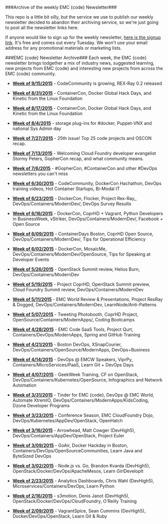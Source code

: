 ###Archive of the weekly EMC {code} Newsletter###

This repo is a little bit silly, but the service we use to publish our weekly newsletter decided to abandon their archiving service, so we're just going to post all the newsletter links here. 

If anyone would like to sign up for the weekly newsletter, [here is the signup link](http://bit.ly/emccodesignup). It's free and comes out every Tuesday. We won't use your email address for any promotional materials or marketing lists.

###EMC {code} Newsletter Archive###
Each week, the EMC {code} newsletter brings todgether a mix of industry news, suggested learning, new projects from 
EMC {code} and interesting new projects from across the EMC {code} community.


* **[Week of 9/15/2015](http://campaign.r20.constantcontact.com/render?ca=f223b78d-4327-46e6-b83c-7d19694414fc&c=7a754c60-b15d-11e4-98f3-d4ae528e486a&ch=7a7bb500-b15d-11e4-98f3-d4ae528e486a)** - CodeCommunity is growing, REX-Ray 0.2 released

* **[Week of 8/31/2015](http://bit.ly/code31aug2015)** - ContainerCon, Docker Global Hack Days, and Kinetic from the Linux Foundation

* **[Week of 8/17/2015](http://bit.ly/code18aug2015)** - ContainerCon, Docker Global Hack Days, and Kinetic from the Linux Foundation

* **[Week of 8/4/2015](http://bit.ly/code4august2015)** - storage plug-ins for #docker, Puppet-VNX and national Sys Admin day 

* **[Week of 7/27/2015](http://bit.ly/code27july2015)** - 25th issue! Top 25 code projects and OSCON recap.

* **[Week of 7/13/2015](http://bit.ly/code14july2015)** - Welcoming Cloud Foundry developer evangelist Stormy Peters, GopherCon recap, and what community means.

* **[Week of 7/6/2015](http://bit.ly/code7july2015)** - #GopherCon, #ContainerCon and other #DevOps newsletters you can't miss 

* **[Week of 6/30/2015](http://bit.ly/code30June2015)** - CodeCommunity, DockerCon Hachathon, DevOps training videos, Hot Container Startups, Bi-Modal IT
* **[Week of 6/23/2015](http://bit.ly/code23June2015)** - DockerCon, Flocker, Project Rex-Ray,, DevOps/Containers/ModernDev/, DevOps Survey Results
* **[Week of 6/16/2015](http://bit.ly/code16June2015)** - DockerCon, CoprHD + Vagrant, Python Developers in BusinessWeek, vStriker, DevOps/Containers/ModernDev/, Facebook + Open Source
* **[Week of 6/09/2015](http://bit.ly/code9June2015)** - ContainerDays Boston, CoprHD Open Source, DevOps/Containers/ModernDev/, Tips for Operational Efficiency 
* **[Week of 6/02/2015](http://bit.ly/code2June2015)** - DockerCon, MosaicMe, DevOps/Containers/ModernDev/OpenSource, Tips for Speaking at Developer Events 
* **[Week of 5/26/2015](http://bit.ly/code26May2015)** - OpenStack Summit review, Helios Burn, DevOps/Containers/ModernDev 
* **[Week of 5/19/2015](http://bit.ly/code19May2015)** - Project CoprHD, OpenStack Summit preview, Cloud Foundry Summit review, DevOps/Containers/ModernDev 
* **[Week of 5/11/2015](http://bit.ly/code11May2015)** - EMC World Review & Presentations, Project RexRay & Dogged, DevOps/Containers/ModernDev, LearnNode/Anti-Patterns
* **[Week of 5/07/2015](http://bit.ly/code7May2015)** - Tweeting Photobooth, CoprHD Project, OpenSource/Containers/ModernApps/, Coding Bootcamps
* **[Week of 4/28/2015](http://bit.ly/code28Apr2015)** - EMC Code SaaS Tools, Project Qurt, Containers/DevOps/ModernApps, Spring and GitHub Training
* **[Week of 4/21/2015](http://bit.ly/code21Apr2015)** - Boston DevOps, XSnapCourier, DevOps/Containers/OpenSource/ModernApps, DevOps+Business
* **[Week of 4/14/2015](http://bit.ly/code14Apr2015)** - DevOps @ EMCW Speakers, ViprPy, Containers/MicroServices/PaaS, Learn Git + DevOps Days 
* **[Week of 4/07/2015](http://bit.ly/code7Apr2015)** - GeekWeek Training, CF on OpenStack, DevOps/Containers/Kubernetes/OpenSource, Infographics and Network Automation
* **[Week of 3/31/2015](http://bit.ly/code31Mar2015)** - Tinder for EMC {code}, DevOps @ EMC World, Automate XtremIO, DevOps/Containers/ModernApps/KidsCoding, Dzone Developer Programs
* **[Week of 3/23/2015](http://bit.ly/code24Mar2015)** - Conference Season, EMC CloudFoundry Dojo, DevOps/Kubernetes/AppDev/OpenStack, OpenHatch
* **[Week of 3/16/2015](http://bit.ly/code16Mar2015)** - Arrowhead, Matt Cowger (DevHigh5), DevOps/Containers/AppDev/OpenStack, Project Euler
* **[Week of 3/09/2015](http://bit.ly/code9Mar2015)** - GoAir, Docker Hackday in Boston, Containers/DevOps/OpenSourceCommunities, Learn Java and ByteSized DevOps 
* **[Week of 3/02/2015](http://bit.ly/code2Mar2015)** - Node.js vs. Go, Brandon Kvarda (DevHigh5), OpenStack/Docker/DevOps/ApacheMesos, Learn GirlDevelopIt
* **[Week of 2/23/2015](http://bit.ly/code23Feb2015)** - Analytics Dashboards, Chris Wahl (DevHigh5), Microservices/Containers/DevOps, Learn Python
* **[Week of 2/16/2015](http://bit.ly/code16Feb2015)** - s3motion, Denis Janot (DevHigh5), OpenStack/Docker/DevOps/CloudFoundry, O'Reilly Training
* **[Week of 2/09/2015](http://bit.ly/code09Feb2015)** - VagrantSpice, Sean Cummins (DevHigh5), Docker/DevOps/OpenStack, Learn Git & Ruby

